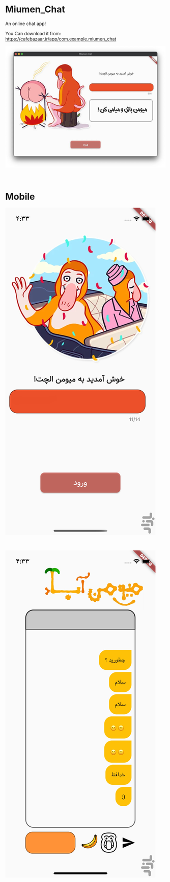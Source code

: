 # Miumen_Chat
An online chat app! 

You Can download it from: https://cafebazaar.ir/app/com.example.miumen_chat

![Login Demo](assets/login.jpeg?raw=true "Login demo")

<br />

# Mobile 

![Login Demo](screenshots/com.example.miumen_chat-187001410867.jpg?raw=true "Login demo")

<br />

![Chat Demo](screenshots/com.example.miumen_chat-275443269708.jpg?raw=true "Chat demo")
